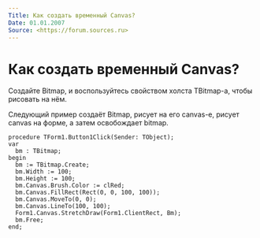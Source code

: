 ```yaml
---
Title: Как создать временный Canvas?
Date: 01.01.2007
Source: <https://forum.sources.ru>
---
```



Как создать временный Canvas?
=============================

Создайте Bitmap, и воспользуйтесь свойством холста TBitmap-а, чтобы
рисовать на нём.

Следующий пример создаёт Bitmap, рисует на его
canvas-е, рисует canvas на форме, а затем освобождает bitmap.

    procedure TForm1.Button1Click(Sender: TObject); 
    var 
      bm : TBitmap; 
    begin 
      bm := TBitmap.Create; 
      bm.Width := 100; 
      bm.Height := 100; 
      bm.Canvas.Brush.Color := clRed; 
      bm.Canvas.FillRect(Rect(0, 0, 100, 100)); 
      bm.Canvas.MoveTo(0, 0); 
      bm.Canvas.LineTo(100, 100); 
      Form1.Canvas.StretchDraw(Form1.ClientRect, Bm); 
      bm.Free; 
    end;

